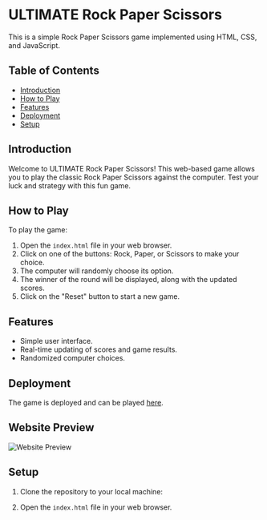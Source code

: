 # ULTIMATE Rock Paper Scissors

This is a simple Rock Paper Scissors game implemented using HTML, CSS, and JavaScript.

## Table of Contents
- [Introduction](#introduction)
- [How to Play](#how-to-play)
- [Features](#features)
- [Deployment](#deployment)
- [Setup](#setup)

## Introduction

Welcome to ULTIMATE Rock Paper Scissors! This web-based game allows you to play the classic Rock Paper Scissors against the computer. Test your luck and strategy with this fun game.

## How to Play

To play the game:
1. Open the `index.html` file in your web browser.
2. Click on one of the buttons: Rock, Paper, or Scissors to make your choice.
3. The computer will randomly choose its option.
4. The winner of the round will be displayed, along with the updated scores.
5. Click on the "Reset" button to start a new game.

## Features

- Simple user interface.
- Real-time updating of scores and game results.
- Randomized computer choices.

## Deployment

The game is deployed and can be played [here](https://mohsha313.github.io/simple-game/).

## Website Preview

![Website Preview]([preview/website_preview.png](https://github.com/mohsha313/simple-game/blob/main/preview-img.png))

## Setup

1. Clone the repository to your local machine:

2. Open the `index.html` file in your web browser.

